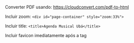 Converter PDF usando:
https://cloudconvert.com/pdf-to-html

Incluir zoom:
```<div id="page-container" style="zoom:33%">```

Incluir title:
```<title>Agenda Musical Ubá</title>```

Incluir favicon imediatamente após a tag <title>, ao final da tag <head>:
```<link rel="icon" type="image/x-icon" href="./music.ico">```

Fazer deploy:
```firebase deploy --only hosting```
